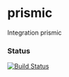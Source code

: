 # prismic
Integration prismic

### Status
[![Build Status](https://travis-ci.org/ntepp/prismic.png)](https://travis-ci.org/ntepp/prismic)
